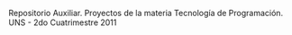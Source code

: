 Repositorio Auxiliar.
Proyectos de la materia Tecnología de Programación.
UNS - 2do Cuatrimestre 2011